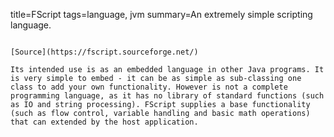 title=FScript
tags=language, jvm
summary=An extremely simple scripting language. 
~~~~~~

[Source](https://fscript.sourceforge.net/)

Its intended use is as an embedded language in other Java programs. It is very simple to embed - it can be as simple as sub-classing one class to add your own functionality. However is not a complete programming language, as it has no library of standard functions (such as IO and string processing). FScript supplies a base functionality (such as flow control, variable handling and basic math operations) that can extended by the host application.